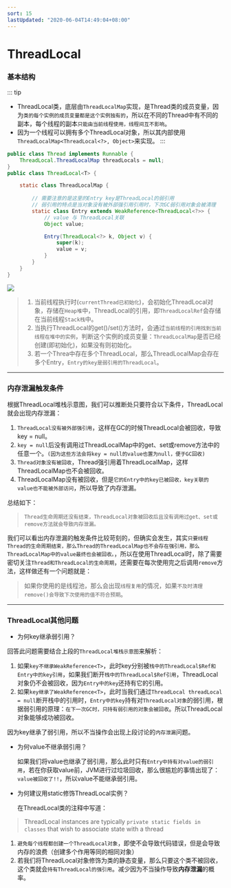 ```yaml
---
sort: 15
lastUpdated: "2020-06-04T14:49:04+08:00"
---
```


# ThreadLocal

### 基本结构
::: tip
- ThreadLocal类，底层由`ThreadLocalMap`实现，是Thread类的成员变量，因为`类的每个实例的成员变量都是这个实例独有的`，所以在不同的Thread中有不同的副本，每个线程的副本`只能由当前线程使用，线程间互不影响`。
- 因为一个线程可以拥有多个ThreadLocal对象，所以其内部使用`ThreadLocalMap<ThreadLocal<?>, Object>`来实现。
:::

```java
public class Thread implements Runnable {
    ThreadLocal.ThreadLocalMap threadLocals = null;
}
public class ThreadLocal<T> {

	static class ThreadLocalMap {
        
        // 需要注意的是这里的Entry key是ThreadLocal的弱引用
        // 弱引用的特点是当对象没有被外部强引用引用时，下次GC弱引用对象会被清理
        static class Entry extends WeakReference<ThreadLocal<?>> {
            // value 与 ThreadLocal关联
            Object value;

            Entry(ThreadLocal<?> k, Object v) {
                super(k);
                value = v;
            }
        }
    }
}

```

![](https://image.leejay.top/image/20200701/Y6kWCwYi46IF.png?imageslim)

> 1. 当前线程执行时(`currentThread已初始化`)，会初始化ThreadLocal对象，存储在`Heap堆`中，ThreadLocal的引用，即`ThreadLocalRef`会存储在当前线程`Stack栈`中。
> 2. 当执行ThreadLocal的get()/set()方法时，会通过`当前线程的引用找到当前线程在堆中的实例`，判断这个实例的成员变量：`ThreadLocalMap`是否已经创建(即初始化)，如果没有则初始化。
> 3. 若一个Threa中存在多个ThreadLocal，那么ThreadLocalMap会存在多个Entry，`Entry的key是弱引用的ThreadLocal`。

---

### 内存泄漏触发条件

根据ThreadLocal堆栈示意图，我们可以推断处只要符合以下条件，ThreadLocal就会出现内存泄漏：

1. `ThreadLocal没有被外部强引用`，这样在GC的时候ThreadLocal会被回收，导致key = null。
2. `key = null`后没有调用过ThreadLocalMap中的get、set或remove方法中的任意一个。`(因为这些方法会将key = null的value也置为null，便于GC回收)`
3. `Thread对象没有被回收`，Thread强引用着ThreadLocalMap，这样ThreadLocalMap也不会被回收。
4. ThreadLocalMap没有被回收，但是`它的Entry中的key已被回收，key关联的value也不能被外部访问`，所以导致了内存泄漏。

总结如下：

> `Thread生命周期还没有结束，ThreadLocal对象被回收后且没有调用过get、set或remove方法就会导致内存泄漏。`

我们可以看出内存泄漏的触发条件比较苛刻的，但确实会发生，其实`只要线程Thread的生命周期结束，那么Thread的ThreadLocalMap也不会存在强引用，那么ThreadLocalMap中的value最终也会被回收。`，所以在使用ThreadLocal时，除了需要密切关注`Thread和ThreadLocal的生命周期`，还需要在每次使用完之后调用`remove`方法，这样做还有一个问题就是：

> 如果你使用的是线程池，那么会出现`线程复用`的情况，如果`不及时清理remove()会导致下次使用的值不符合预期`。

---

### ThreadLocal其他问题

- 为何key继承弱引用？

​    回答此问题需要结合上段的`ThreadLocal堆栈示意图`来解析：

1. 如果`key不继承WeakReference<T>`，此时key分别被`栈中的ThreadLocal$Ref和Entry中的key引用`，如果我们断开`栈中的ThreadLocal$Ref引用`，ThreadLocal对象仍不会被回收，因为`Entry中的key`还持有它的引用。
2. 如果`key继承了WeakReference<T>`，此时当我们通过`ThreadLocal threadLocal = null`断开栈中的引用时，`Entry中的key`持有对`ThreadLocal对象`的弱引用，根据弱引用的原理：`在下一次GC时，只持有弱引用的对象会被回收`。所以ThreadLocal对象能够成功被回收。

​    因为key继承了弱引用，所以不当操作会出现上段讨论的`内存泄漏`问题。

- 为何value不继承弱引用？

   如果我们将value也继承了弱引用，那么此时只有`Entry中持有对value的弱引用`，若在你获取value前，JVM进行过垃圾回收，那么很尴尬的事情出现了：`value被回收了!!`，所以value不能继承弱引用。

- 为何建议用static修饰ThreadLocal实例？

   在ThreadLocal类的注释中写道：

> ThreadLocal instances are typically `private static fields in classes` that wish to associate state with a thread

1. `避免每个线程都创建一个ThreadLocal对象`，即使不会导致代码错误，但是会导致内存的浪费（创建多个作用等同的相同对象）
2. 若我们将ThreadLocal对象修饰为类的静态变量，那么只要这个类不被回收，这个类就会`持有ThreadLocal的强引用`。减少因为不当操作导致**内存泄漏**的概率。